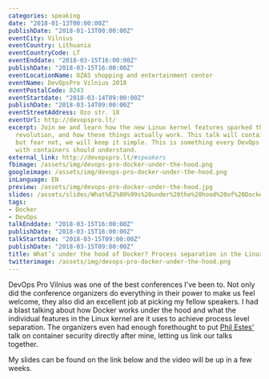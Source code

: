 ```yaml
---
categories: speaking
date: "2018-01-13T00:00:00Z"
publishDate: "2018-01-13T00:00:00Z"
eventCity: Vilnius
eventCountry: Lithuania
eventCountryCode: LT
eventEnddate: "2018-03-15T16:00:00Z"
publishDate: "2018-03-15T16:00:00Z"
eventLocationName: OZAS shopping and entertainment center
eventName: DevOpsPro Vilnius 2018
eventPostalCode: 8243
eventStartdate: "2018-03-14T09:00:00Z"
publishDate: "2018-03-14T09:00:00Z"
eventStreetAddress: Ozo str. 18
eventUrl: http://devopspro.lt/
excerpt: Join me and learn how the new Linux kernel features sparked the container
  revolution, and how these things actually work. This talk will contain some C code,
  but fear not, we will keep it simple. This is something every DevOps Engineer working
  with containers should understand.
external_link: http://devopspro.lt/#speakers
fbimage: /assets/img/devops-pro-docker-under-the-hood.png
googleimage: /assets/img/devops-pro-docker-under-the-hood.png
inLanguage: EN
preview: /assets/img/devops-pro-docker-under-the-hood.jpg
slides: /assets/slides/What%E2%80%99s%20under%20the%20hood%20of%20Docker%20Process%20separation%20in%20the%20Linux%20kernel.pdf
tags:
- Docker
- DevOps
talkEnddate: "2018-03-15T16:00:00Z"
publishDate: "2018-03-15T16:00:00Z"
talkStartdate: "2018-03-15T09:00:00Z"
publishDate: "2018-03-15T09:00:00Z"
title: What’s under the hood of Docker? Process separation in the Linux kernel
twitterimage: /assets/img/devops-pro-docker-under-the-hood.png
---
```


DevOps Pro Vilnius was one of the best conferences I've been to. Not only did the conference organizers do everything in
their power to make us feel welcome, they also did an excellent job at picking my fellow speakers. I had a blast 
talking about how Docker works under the hood and what the individual features in the Linux kernel are it uses to
achieve process level separation. The organizers even had enough forethought to put
[Phil Estes'](https://twitter.com/estesp) talk on container security directly after mine, letting us link our talks
together.

My slides can be found on the link below and the video will be up in a few weeks.

 